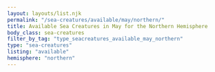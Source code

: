 ```yaml
---
layout: layouts/list.njk
permalink: "/sea-creatures/available/may/northern/"
title: Available Sea Creatures in May for the Northern Hemisphere
body_class: sea-creatures
filter_by_tag: "type_seacreatures_available_may_northern"
type: "sea-creatures"
listing: "available"
hemisphere: "northern"
---
```


